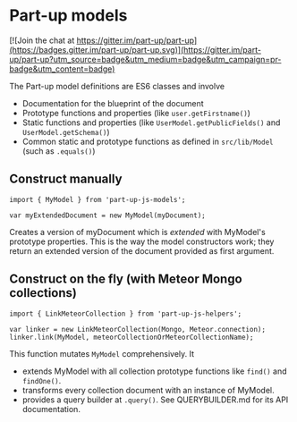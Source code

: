 Part-up models
=================

[![Join the chat at https://gitter.im/part-up/part-up](https://badges.gitter.im/part-up/part-up.svg)](https://gitter.im/part-up/part-up?utm_source=badge&utm_medium=badge&utm_campaign=pr-badge&utm_content=badge)

The Part-up model definitions are ES6 classes and involve
- Documentation for the blueprint of the document
- Prototype functions and properties (like `user.getFirstname()`)
- Static functions and properties (like `UserModel.getPublicFields()` and `UserModel.getSchema()`)
- Common static and prototype functions as defined in `src/lib/Model` (such as `.equals()`)

Construct manually
------------------
```
import { MyModel } from 'part-up-js-models';

var myExtendedDocument = new MyModel(myDocument);
```

Creates a version of myDocument which is *extended* with MyModel's prototype properties. This is the way the model constructors work; they return an extended version of the document provided as first argument.


Construct on the fly (with Meteor Mongo collections)
----------------------------------------------------
```
import { LinkMeteorCollection } from 'part-up-js-helpers';

var linker = new LinkMeteorCollection(Mongo, Meteor.connection);
linker.link(MyModel, meteorCollectionOrMeteorCollectionName);
```

This function mutates `MyModel` comprehensively. It
- extends MyModel with all collection prototype functions like `find()` and `findOne()`.
- transforms every collection document with an instance of MyModel.
- provides a query builder at `.query()`. See QUERYBUILDER.md for its API documentation.

